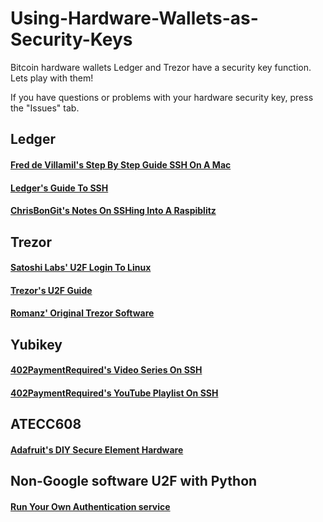# Using-Hardware-Wallets-as-Security-Keys
Bitcoin hardware wallets Ledger and Trezor have a security key function.  Lets play with them!

If you have questions or problems with your hardware security key, press the "Issues" tab.

## Ledger

#### [Fred de Villamil's Step By Step Guide SSH On A Mac](https://thoughts.t37.net/a-step-by-step-guide-to-securing-your-ssh-keys-with-the-ledger-nano-s-92e58c64a005)
#### [Ledger's Guide To SSH](https://blog.ledger.com/ssh/)

#### [ChrisBonGit's Notes On SSHing Into A Raspiblitz](https://github.com/rootzoll/raspiblitz/issues/3378#issuecomment-1453701487)

## Trezor

#### [Satoshi Labs' U2F Login To Linux](https://blog.trezor.io/trezor-u2f-login-into-your-linux-mint-bd3684d4a8ba)

#### [Trezor's U2F Guide](https://wiki.trezor.io/U2F)

#### [Romanz' Original Trezor Software](https://github.com/romanz/trezor-agent)

## Yubikey

#### [402PaymentRequired's Video Series On SSH](https://bitcointv.com/c/402paymentrequired/videos)

#### [402PaymentRequired's YouTube Playlist On SSH](https://www.youtube.com/playlist?list=PLmoQ11MXEmahVl_uJVH0-a3XJtMV59PBu)


## ATECC608

#### [Adafruit's DIY Secure Element Hardware](https://www.adafruit.com/product/4314)


## Non-Google software U2F with Python

#### [Run Your Own Authentication service](https://pyauth.github.io/pyotp/)
